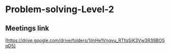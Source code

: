 # Problem-solving-Level-2
## Meetings link
[https://drive.google.com/drive/folders/1iInHe1Vnqvu_RTfqSiK3Vw3R39BO5qD5]
